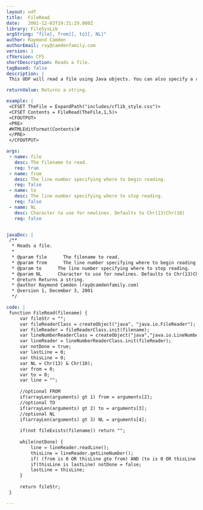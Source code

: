 ```yaml
---
layout: udf
title:  FileRead
date:   2001-12-03T19:31:29.000Z
library: FileSysLib
argString: "file[, from][, to][, NL]"
author: Raymond Camden
authorEmail: ray@camdenfamily.com
version: 1
cfVersion: CF5
shortDescription: Reads a file.
tagBased: false
description: |
 This UDF will read a file using Java objects. You can also specify a range of line numbers to retrieve.

returnValue: Returns a string.

example: |
 <CFSET TheFile = ExpandPath("includes/cflib_style.css")>
 <CFSET Contents = FileRead(TheFile,1,5)>
 <CFOUTPUT>
 <PRE>
 #HTMLEditFormat(Contents)#
 </PRE>
 </CFOUTPUT>

args:
 - name: file
   desc: The filename to read.
   req: true
 - name: from
   desc: The line number specifying where to begin reading.
   req: false
 - name: to
   desc: The line number specifying where to stop reading.
   req: false
 - name: NL
   desc: Character to use for newlines. Defaults to Chr(13)Chr(10)
   req: false


javaDoc: |
 /**
  * Reads a file.
  * 
  * @param file      The filename to read. 
  * @param from      The line number specifying where to begin reading. 
  * @param to      The line number specifying where to stop reading. 
  * @param NL      Character to use for newlines. Defaults to Chr(13)Chr(10) 
  * @return Returns a string. 
  * @author Raymond Camden (ray@camdenfamily.com) 
  * @version 1, December 3, 2001 
  */

code: |
 function FileRead(filename) {
     var fileStr = "";
     var fileReaderClass = createObject("java", "java.io.FileReader");
     var fileReader = fileReaderClass.init(filename);
     var lineNumberReaderClass = createObject("java","java.io.LineNumberReader");
     var lineReader = lineNumberReaderClass.init(fileReader);
     var notDone = true;
     var lastLine = 0;
     var thisLine = 0;
     var NL = Chr(13) & Chr(10);
     var from = 0;
     var to = 0;
     var line = "";
     
     //optional FROM
     if(arrayLen(arguments) gt 1) from = arguments[2];
     //optional TO
     if(arrayLen(arguments) gt 2) to = arguments[3];
     //optional NL
     if(arrayLen(arguments) gt 3) NL = arguments[4];
     
     if(not fileExists(filename)) return "";
     
     while(notDone) {
         line = lineReader.readLine();
         thisLine = lineReader.getLineNumber();
         if( (from is 0 OR thisLine gte from) AND (to is 0 OR thisLine lte to)) fileStr = fileStr & line & NL;
         if(thisLine is lastLine) notDone = false;
         lastLine = thisLine;
     }
     
     return fileStr;
 }

---
```


